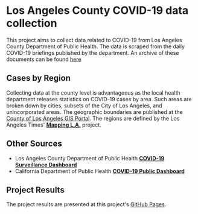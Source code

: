 # Los Angeles County COVID-19 data collection
This project aims to collect data related to COVID-19 from Los Angeles County Department of Public Health.
The data is scraped from the daily COVID-19 briefings published by the department.
An archive of these documents can be found [here](http://publichealth.lacounty.gov/phcommon/public/media/mediaCOVIDdisplay.cfm?unit=media&ou=ph&prog=media)

## Cases by Region
Collecting data at the county level is advantageous as the local health department releases statistics on COVID-19 cases by area.
Such areas are broken down by cities, subsets of the City of Los Angeles, and unincorporated areas.
The geographic boundaries are published at the [County of Los Angeles GIS Portal](https://egis-lacounty.hub.arcgis.com/datasets/countywide-statistical-areas-csa).
The regions are defined by the Los Angeles Times' [**Mapping L.A.**](http://maps.latimes.com/neighborhoods/) project.

## Other Sources
* Los Angeles County Department of Public Health [**COVID-19 Surveillance Dashboard**](http://dashboard.publichealth.lacounty.gov/covid19_surveillance_dashboard/)
* California Department of Public Health [**COVID-19 Public Dashboard**](https://public.tableau.com/views/COVID-19PublicDashboard/Covid-19Public?:embed=y&:display_count=no&:showVizHome=no)

## Project Results
The project results are presented at this project's [GitHub Pages](https://amhirsch.github.io/lac_covid19/).
